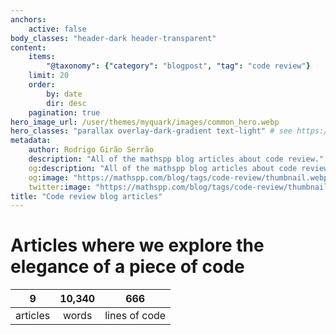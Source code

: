 ```yaml
---
anchors:
    active: false
body_classes: "header-dark header-transparent"
content:
    items:
        "@taxonomy": {"category": "blogpost", "tag": "code review"}
    limit: 20
    order:
        by: date
        dir: desc
    pagination: true
hero_image_url: /user/themes/myquark/images/common_hero.webp
hero_classes: "parallax overlay-dark-gradient text-light" # see https://demo.getgrav.org/blog-skeleton/blog/hero-classes
metadata:
    author: Rodrigo Girão Serrão
    description: "All of the mathspp blog articles about code review."
    og:description: "All of the mathspp blog articles about code review."
    og:image: "https://mathspp.com/blog/tags/code-review/thumbnail.webp"
    twitter:image: "https://mathspp.com/blog/tags/code-review/thumbnail.webp"
title: "Code review blog articles"
---
```



# Articles where we explore the elegance of a piece of code


<table class="stats-table">
    <thead>
        <tr>
            <th style="text-align: center;">9</th>
            <th style="text-align: center;">10,340</th>
            <th style="text-align: center;">666</th>
        </tr>
    </thead>
    <tbody>
        <tr>
            <td style="text-align: center;">articles</td>
            <td style="text-align: center;">words</td>
            <td style="text-align: center;">lines of code</td>
        </tr>
    </tbody>
</table>